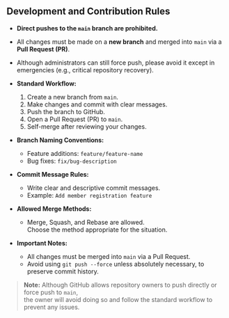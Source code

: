 ## Development and Contribution Rules

- **Direct pushes to the `main` branch are prohibited.**
- All changes must be made on a **new branch** and merged into `main` via a **Pull Request (PR)**.
- Although administrators can still force push, please avoid it except in emergencies (e.g., critical repository recovery).
- **Standard Workflow:**
  1. Create a new branch from `main`.
  2. Make changes and commit with clear messages.
  3. Push the branch to GitHub.
  4. Open a Pull Request (PR) to `main`.
  5. Self-merge after reviewing your changes.

- **Branch Naming Conventions:**
  - Feature additions: `feature/feature-name`
  - Bug fixes: `fix/bug-description`

- **Commit Message Rules:**
  - Write clear and descriptive commit messages.
  - Example: `Add member registration feature`

- **Allowed Merge Methods:**
  - Merge, Squash, and Rebase are allowed.  
    Choose the method appropriate for the situation.

- **Important Notes:**
  - All changes must be merged into `main` via a Pull Request.
  - Avoid using `git push --force` unless absolutely necessary, to preserve commit history.

> **Note:** Although GitHub allows repository owners to push directly or force push to `main`,  
> the owner will avoid doing so and follow the standard workflow to prevent any issues.
